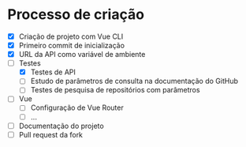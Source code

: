 # Processo de criação

- [x] Criação de projeto com Vue CLI
- [x] Primeiro commit de inicialização
- [x] URL da API como variável de ambiente
- [ ] Testes
  - [x] Testes de API
  - [ ] Estudo de parâmetros de consulta na documentação do GitHub
  - [ ] Testes de pesquisa de repositórios com parâmetros
- [ ] Vue
  - [ ] Configuração de Vue Router
  - [ ] ...
- [ ] Documentação do projeto
- [ ] Pull request da fork